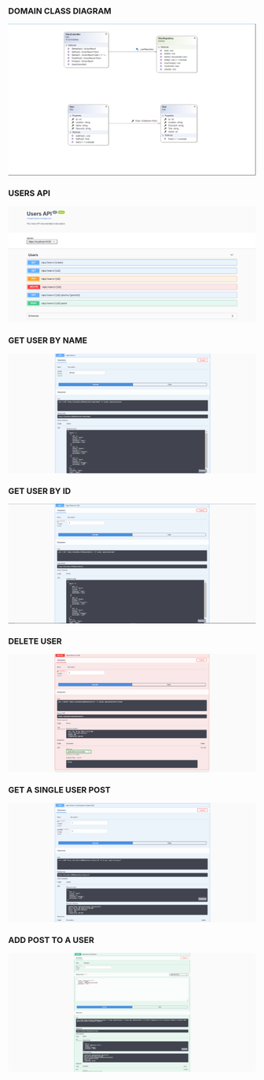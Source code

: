 ### DOMAIN CLASS DIAGRAM
![](images/diagram.PNG)

### USERS API
![](images/2.PNG)

### GET USER BY NAME
![](images/3.PNG)

### GET USER BY ID
![](images/4.PNG)

### DELETE USER
![](images/5.PNG)

### GET A SINGLE USER POST
![](images/6.PNG)

### ADD POST TO A USER
![](images/7.PNG)
